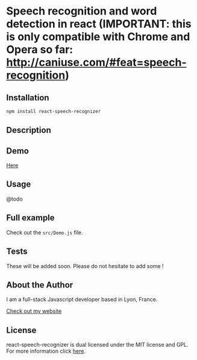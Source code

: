 Speech recognition and word detection in react (IMPORTANT: this is only compatible with Chrome and Opera so far: http://caniuse.com/#feat=speech-recognition)
===

## Installation

```sh
npm install react-speech-recognizer
```

## Description

## Demo

[Here](http://experiments.thomschell.com/react-speech-recognizer/build/)

## Usage

@todo

## Full example

Check out the `src/Demo.js` file.

## Tests

These will be added soon. Please do not hesitate to add some !

## About the Author

I am a full-stack Javascript developer based in Lyon, France.

[Check out my website](http://www.thomschell.com)

## License

react-speech-recognizer is dual licensed under the MIT license and GPL.
For more information click [here](https://opensource.org/licenses/MIT).